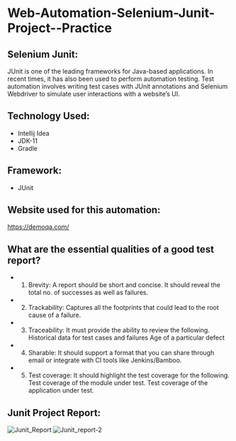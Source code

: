 # Web-Automation-Selenium-Junit-Project--Practice
## Selenium Junit:
JUnit is one of the leading frameworks for Java-based applications. In recent times, it has also been used to perform automation testing. 
Test automation involves writing test cases with JUnit annotations and Selenium Webdriver to simulate user interactions with a website’s UI. 

## Technology Used:
- Intellij Idea
- JDK-11
- Gradle

## Framework:
- JUnit

## Website used for this automation:
https://demoqa.com/

## What are the essential qualities of a good test report?
- 1. Brevity: 
A report should be short and concise.
It should reveal the total no. of successes as well as failures.
- 2. Trackability: 
Captures all the footprints that could lead to the root cause of a failure.
- 3. Traceability: 
It must provide the ability to review the following.
Historical data for test cases and failures
Age of a particular defect
- 4. Sharable: 
It should support a format that you can share through email or integrate with CI tools like Jenkins/Bamboo.
- 5. Test coverage: 
It should highlight the test coverage for the following.
Test coverage of the module under test.
Test coverage of the application under test.

## Junit Project Report:
![Junit_Report](https://user-images.githubusercontent.com/123467715/218962984-269aabba-1c2f-4d65-ac6b-56704455797e.PNG)
![Junit_report-2](https://user-images.githubusercontent.com/123467715/218963061-8799b9d0-9cc3-4cfd-8cf9-3facecc5b754.PNG)



